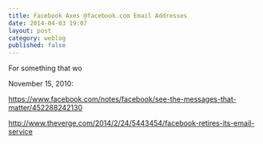 ```yaml
---
title: Facebook Axes @facebook.com Email Addresses
date: 2014-04-03 19:07
layout: post
category: weblog
published: false
---
```

For something that wo

November 15, 2010:

https://www.facebook.com/notes/facebook/see-the-messages-that-matter/452288242130

http://www.theverge.com/2014/2/24/5443454/facebook-retires-its-email-service
